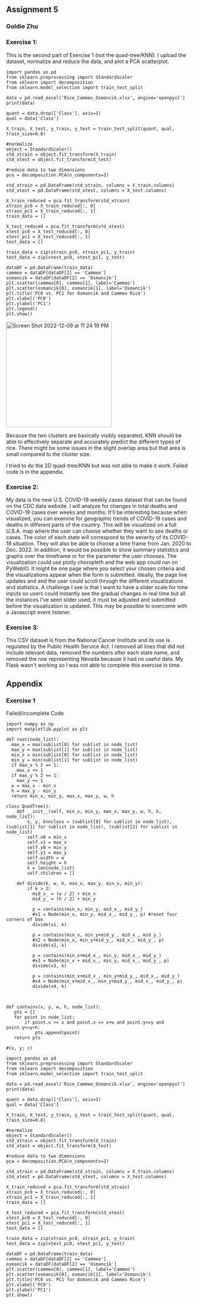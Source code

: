 ## Assignment 5
### Goldie Zhu

### Exercise 1:
This is the second part of Exercise 1 (not the quad-tree/KNN). I upload the dataset, normalize and reduce the data, and plot a PCA scatterplot.

```
import pandas as pd
from sklearn.preprocessing import StandardScaler
from sklearn import decomposition
from sklearn.model_selection import train_test_split

data = pd.read_excel('Rice_Cammeo_Osmancik.xlsx', engine='openpyxl')
print(data)

quant = data.drop(['Class'], axis=1)
qual = data['Class']

X_train, X_test, y_train, y_test = train_test_split(quant, qual, train_size=0.8)

#normalize
object = StandardScaler()
std_xtrain = object.fit_transform(X_train)
std_xtest = object.fit_transform(X_test)

#reduce data to two dimensions
pca = decomposition.PCA(n_components=2)

std_xtrain = pd.DataFrame(std_xtrain, columns = X_train.columns)
std_xtest = pd.DataFrame(std_xtest, columns = X_test.columns)

X_train_reduced = pca.fit_transform(std_xtrain)
xtrain_pc0 = X_train_reduced[:, 0]
xtrain_pc1 = X_train_reduced[:, 1]
train_data = []

X_test_reduced = pca.fit_transform(std_xtest)
xtest_pc0 = X_test_reduced[:, 0]
xtest_pc1 = X_test_reduced[:, 1]
test_data = []

train_data = zip(xtrain_pc0, xtrain_pc1, y_train)
test_data = zip(xtest_pc0, xtest_pc1, y_test)

dataDF = pd.DataFrame(train_data)
cammeo = dataDF[dataDF[2] == 'Cammeo']
osmancik = dataDF[dataDF[2] == 'Osmancik']
plt.scatter(cammeo[0], cammeo[1], label='Cammeo')
plt.scatter(osmancik[0], osmancik[1], label='Osmancik')
plt.title('PC0 vs. PC1 for Osmancik and Cammeo Rice')
plt.xlabel('PC0')
plt.ylabel('PC1')
plt.legend()
plt.show()
```
<img width="287" alt="Screen Shot 2022-12-09 at 11 24 19 PM" src="https://user-images.githubusercontent.com/37753494/206828831-9cbd24c4-ee62-4ec2-9369-77bb30e072e5.png">

Because the two clusters are basically visibly separated, KNN should be able to effectively separate and accurately predict the different types of rice. There might be some issues in the slight overlap area but that area is small compared to the cluster size.

I tried to do the 2D quad-tree/KNN but was not able to make it work. Failed code is in the appendix.


### Exercise 2:
My data is the new U.S. COVID-19 weekly cases dataset that can be found on the CDC data website. I will analyze for changes in total deaths and COVID-19 cases over weeks and months. It'll be interesting because when visualized, you can examine for geographic trends of COVID-19 cases and deaths in different parts of the country. This will be visualized on a full U.S.A. map where the user can choose whether they want to see deaths or cases. The color of each state will correspond to the severity of its COVID-19 situation. They will also be able to choose a time frame from Jan. 2020 to Dec. 2022. In addition, it would be possible to show summary statistics and graphs over the timeframe or for the parameter the user chooses. The visualization could use plotly choropleth and the web app could run on PyWebIO. It might be one page where you select your chosen criteria and the visualizations appear when the form is submitted. Ideally, the page live updates and and the user could scroll through the different visualizations and statistics. A challenge I see is that I want to have a slider scale for time inputs so users could instantly see the gradual changes in real time but all the instances I've seen slider used, it must be adjusted and submitted before the visualization is updated. This may be possible to overcome with a Javascript event listener.

### Exercise 3:
This CSV dataset is from the National Cancer Institute and its use is regulated by the Public Health Service Act. I removed all lines that did not include relevant data, removed the numbers after each state name, and removed the row representing Nevada because it had no useful data. My Flask wasn't working so I was not able to complete this exercise in time.

## Appendix
### Exercise 1
Failed/incomplete Code
```
import numpy as np
import matplotlib.pyplot as plt

def root(node_list):
  max_x = max(sublist[0] for sublist in node_list)
  max_y = max(sublist[1] for sublist in node_list)
  min_x = min(sublist[0] for sublist in node_list)
  min_y = min(sublist[1] for sublist in node_list)
  if max_x % 2 == 1: 
    max_x += 1
  if max_y % 2 == 1: 
    max_y += 1
  w = max_x - min_x
  h = max_y - min_y
  return min_x, min_y, max_x, max_y, w, h

class QuadTree():
    def __init__(self, min_x, min_y, max_x, max_y, w, h, k, node_list):
        x, y, knnclass = (sublist[0] for sublist in node_list), (sublist[1] for sublist in node_list), (sublist[2] for sublist in node_list) 
        self.x0 = min_x
        self.x1 = max_x
        self.y0 = min_y
        self.y1 = max_y
        self.width = w
        self.height = h
        k = len(node_list)
        self.children = []

    def divide(k, w, h, max_x, max_y, min_x, min_y):
        if k > 2:
          mid_x_ = (w / 2) + min_x
          mid_y_ = (h / 2) + min_y
          
          p = contains(min_x, min_y, mid_x_, mid_y_)
          #x1 = Node(min_x, min_y, mid_x_, mid_y_, p) #reset four corners of box
          divide(x1, k)

          p = contains(min_x, min_y+mid_y_, mid_x_, mid_y_)
          #x2 = Node(min_x, min_y+mid_y_, mid_x_, mid_y_, p)
          divide(x2, k)

          p = contains(min_x+mid_x_, min_y, mid_x_, mid_y_)
          #x3 = Node(min_x + mid_x_, min_y, mid_x_, mid_y_, p)
          divide(x3, k)

          p = contains(min_x+mid_x_, min_y+mid_y_, mid_x_, mid_y_)
          #x4 = Node(min_x+mid_x_, min_y+mid_y_, mid_x_, mid_y_, p)
          divide(x4, k)



def contains(x, y, w, h, node_list):
   pts = []
   for point in node_list:
       if point.x >= x and point.x <= x+w and point.y>=y and point.y<=y+h:
           pts.append(point)
   return pts

#(x, y; c)
```
```
import pandas as pd
from sklearn.preprocessing import StandardScaler
from sklearn import decomposition
from sklearn.model_selection import train_test_split

data = pd.read_excel('Rice_Cammeo_Osmancik.xlsx', engine='openpyxl')
print(data)

quant = data.drop(['Class'], axis=1)
qual = data['Class']

X_train, X_test, y_train, y_test = train_test_split(quant, qual, train_size=0.8)

#normalize
object = StandardScaler()
std_xtrain = object.fit_transform(X_train)
std_xtest = object.fit_transform(X_test)

#reduce data to two dimensions
pca = decomposition.PCA(n_components=2)

std_xtrain = pd.DataFrame(std_xtrain, columns = X_train.columns)
std_xtest = pd.DataFrame(std_xtest, columns = X_test.columns)

X_train_reduced = pca.fit_transform(std_xtrain)
xtrain_pc0 = X_train_reduced[:, 0]
xtrain_pc1 = X_train_reduced[:, 1]
train_data = []

X_test_reduced = pca.fit_transform(std_xtest)
xtest_pc0 = X_test_reduced[:, 0]
xtest_pc1 = X_test_reduced[:, 1]
test_data = []

train_data = zip(xtrain_pc0, xtrain_pc1, y_train)
test_data = zip(xtest_pc0, xtest_pc1, y_test)

dataDF = pd.DataFrame(train_data)
cammeo = dataDF[dataDF[2] == 'Cammeo']
osmancik = dataDF[dataDF[2] == 'Osmancik']
plt.scatter(cammeo[0], cammeo[1], label='Cammeo')
plt.scatter(osmancik[0], osmancik[1], label='Osmancik')
plt.title('PC0 vs. PC1 for Osmancik and Cammeo Rice')
plt.xlabel('PC0')
plt.ylabel('PC1')
plt.show()
```


